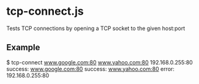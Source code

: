 tcp-connect.js
==============

Tests TCP connections by opening a TCP socket to the given host:port

Example
-------

$ tcp-connect www.google.com:80 www.yahoo.com:80 192.168.0.255:80
success: www.google.com:80
success: www.yahoo.com:80
error:   192.168.0.255:80
